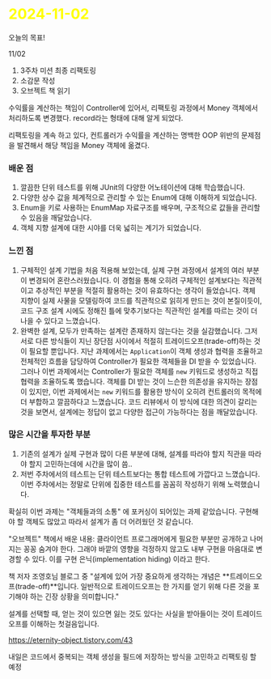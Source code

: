 # <span style="color:yellow">2024-11-02</span>
오늘의 목표!

11/02
1. 3주차 미션 최종 리팩토링
2. 소감문 작성
3. 오브젝트 책 읽기

수익률을 계산하는 책임이 Controller에 있어서, 리팩토링 과정에서 Money 객체에서 처리하도록 변경했다.
record라는 형태에 대해 알게 되었다.


리팩토링을 계속 하고 있다, 컨트롤러가 수익률을 계산하는 명백한 OOP 위반의 문제점을 발견해서 해당 책임을 Money 객체에 옮겼다.


### 배운 점
1. 깔끔한 단위 테스트를 위해 JUnit의 다양한 어노테이션에 대해 학습했습니다.
2. 다양한 상수 값을 체계적으로 관리할 수 있는 Enum에 대해 이해하게 되었습니다.
3. Enum을 키로 사용하는 EnumMap 자료구조를 배우며, 구조적으로 값들을 관리할 수 있음을 깨달았습니다.
4. 객체 지향 설계에 대한 시야를 더욱 넓히는 계기가 되었습니다.
### 느낀 점
1. 구체적인 설계 기법을 처음 적용해 보았는데, 실제 구현 과정에서 설계의 여러 부분이 변경되어 혼란스러웠습니다. 이 경험을 통해 오히려 구체적인 설계보다는 직관적이고 추상적인 부분을 적절히 활용하는 것이 유효하다는 생각이 들었습니다. 객체 지향이 실제 사물을 모델링하여 코드를 직관적으로 읽히게 만드는 것이 본질이듯이, 코드 구조 설계 시에도 정해진 틀에 맞추기보다는 직관적인 설계를 따르는 것이 더 나을 수 있다고 느꼈습니다.
2. 완벽한 설계, 모두가 만족하는 설계란 존재하지 않는다는 것을 실감했습니다. 그저 서로 다른 방식들이 지닌 장단점 사이에서 적절히 트레이드오프(trade-off)하는 것이 필요할 뿐입니다. 지난 과제에서는 `Application`이 객체 생성과 협력을 조율하고 전체적인 흐름을 담당하여 Controller가 필요한 객체들을 DI 받을 수 있었습니다. 그러나 이번 과제에서는 Controller가 필요한 객체를 `new` 키워드로 생성하고 직접 협력을 조율하도록 했습니다. 객체를 DI 받는 것이 느슨한 의존성을 유지하는 장점이 있지만, 이번 과제에서는 `new` 키워드를 활용한 방식이 오히려 컨트롤러의 목적에 더 부합하고 깔끔하다고 느꼈습니다. 코드 리뷰에서 이 방식에 대한 의견이 갈리는 것을 보면서, 설계에는 정답이 없고 다양한 접근이 가능하다는 점을 깨달았습니다.

### 많은 시간을 투자한 부분
1. 기존의 설계가 실제 구현과 많이 다른 부분에 대해, 설계를 따라야 할지 직관을 따라야 할지 고민하는데에 시간을 많이 씀..
2. 저번 주차에서의 테스트는 단위 테스트보다는 통합 테스트에 가깝다고 느꼈습니다. 이번 주차에서는 정말로 단위에 집중한 테스트를 꼼꼼히 작성하기 위해 노력했습니다.



확실히 이번 과제는 "객체들과의 소통" 에 포커싱이 되어있는 과제 같았습니다. 구현해야 할 객체도 많았고 따라서 설계가 좀 더 어려웠던 것 같습니다.



"오브젝트" 책에서 배운 내용: 클라이언트 프로그래머에게 필요한 부분만 공개하고 나머지는 꽁꽁 숨겨야 한다. 그래야 바깥의 영향을 걱정하지 않고도 내부 구현을 마음대로 변경할 수 있다. 이를 구현 은닉(implementation hiding) 이라고 한다.

책 저자 조영호님 블로그 중 "설계에 있어 가장 중요하게 생각하는 개념은 **트레이드오프(trade-off)**입니다. 일반적으로 트레이드오프는 한 가지를 얻기 위해 다른 것을 포기해야 하는 긴장 상황을 의미합니다."

설계를 선택할 때, 얻는 것이 있으면 잃는 것도 있다는 사실을 받아들이는 것이 트레이드오프를 이해하는 첫걸음입니다.

https://eternity-object.tistory.com/43


내일은 코드에서 중복되는 객체 생성을 필드에 저장하는 방식을 고민하고 리팩토링 할 예정
